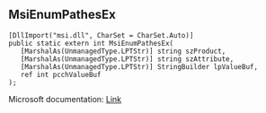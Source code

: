 ## MsiEnumPathesEx

```
[DllImport("msi.dll", CharSet = CharSet.Auto)]
public static extern int MsiEnumPathesEx(
   [MarshalAs(UnmanagedType.LPTStr)] string szProduct,
   [MarshalAs(UnmanagedType.LPTStr)] string szAttribute,
   [MarshalAs(UnmanagedType.LPTStr)] StringBuilder lpValueBuf,
   ref int pcchValueBuf
);
```

Microsoft documentation: [Link](https://learn.microsoft.com/en-us/windows/win32/api/msi/nf-msi-msienumpatchesexw)
